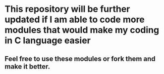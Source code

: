 # This repository will be further updated if I am able to code more modules that would make my coding in C language easier

## Feel free to use these modules or fork them and make it better.
